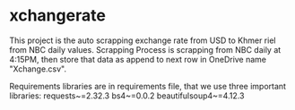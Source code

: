 # xchangerate
This project is the auto scrapping exchange rate from USD to Khmer riel from NBC daily values. 
Scrapping Process is scrapping from NBC daily at 4:15PM, then store that data as append to next row in OneDrive name "Xchange.csv".

Requirements libraries are in requirements file, that we use three important libraries:
  requests~=2.32.3
  bs4~=0.0.2
  beautifulsoup4~=4.12.3
